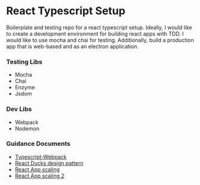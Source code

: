 # React Typescript Setup

Boilerplate and testing repo for a react typescript setup. Ideally, I would like to create a development environment for building react apps with TDD. I would like to use mocha and chai for testing. Additionally, build a production app that is web-based and as an electron application.

### Testing Libs
- Mocha
- Chai
- Enzyme
- Jsdom

### Dev Libs
- Webpack
- Nodemon

### Guidance Documents

- [Typescript-Webpack](https://www.typescriptlang.org/docs/handbook/react-&-webpack.html)
- [React Ducks design pattern](https://levelup.gitconnected.com/structure-your-react-redux-project-for-scalability-and-maintainability-618ad82e32b7)
- [React App scaling](https://medium.com/@alexmngn/how-to-use-redux-on-highly-scalable-javascript-applications-4e4b8cb5ef38)
- [React App scaling 2](https://jaysoo.ca/2016/02/28/organizing-redux-application/)
